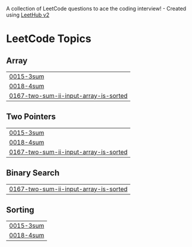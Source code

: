 A collection of LeetCode questions to ace the coding interview! - Created using [LeetHub v2](https://github.com/arunbhardwaj/LeetHub-2.0)
<!---LeetCode Topics Start-->
# LeetCode Topics
## Array
|  |
| ------- |
| [0015-3sum](https://github.com/shivam-raj/leetcode/tree/master/0015-3sum) |
| [0018-4sum](https://github.com/shivam-raj/leetcode/tree/master/0018-4sum) |
| [0167-two-sum-ii-input-array-is-sorted](https://github.com/shivam-raj/leetcode/tree/master/0167-two-sum-ii-input-array-is-sorted) |
## Two Pointers
|  |
| ------- |
| [0015-3sum](https://github.com/shivam-raj/leetcode/tree/master/0015-3sum) |
| [0018-4sum](https://github.com/shivam-raj/leetcode/tree/master/0018-4sum) |
| [0167-two-sum-ii-input-array-is-sorted](https://github.com/shivam-raj/leetcode/tree/master/0167-two-sum-ii-input-array-is-sorted) |
## Binary Search
|  |
| ------- |
| [0167-two-sum-ii-input-array-is-sorted](https://github.com/shivam-raj/leetcode/tree/master/0167-two-sum-ii-input-array-is-sorted) |
## Sorting
|  |
| ------- |
| [0015-3sum](https://github.com/shivam-raj/leetcode/tree/master/0015-3sum) |
| [0018-4sum](https://github.com/shivam-raj/leetcode/tree/master/0018-4sum) |
<!---LeetCode Topics End-->